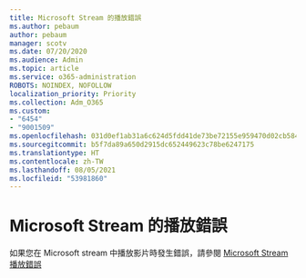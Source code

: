 ```yaml
---
title: Microsoft Stream 的播放錯誤
ms.author: pebaum
author: pebaum
manager: scotv
ms.date: 07/20/2020
ms.audience: Admin
ms.topic: article
ms.service: o365-administration
ROBOTS: NOINDEX, NOFOLLOW
localization_priority: Priority
ms.collection: Adm_O365
ms.custom:
- "6454"
- "9001509"
ms.openlocfilehash: 031d0ef1ab31a6c624d5fdd41de73be72155e959470d02cb5842266576e1223f
ms.sourcegitcommit: b5f7da89a650d2915dc652449623c78be6247175
ms.translationtype: HT
ms.contentlocale: zh-TW
ms.lasthandoff: 08/05/2021
ms.locfileid: "53981860"
---
```

# <a name="microsoft-stream-playback-errors"></a>Microsoft Stream 的播放錯誤

如果您在 Microsoft stream 中播放影片時發生錯誤，請參閱 [Microsoft Stream 播放錯誤](https://docs.microsoft.com/stream/portal-understanding-playback-errors)